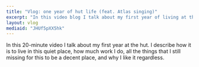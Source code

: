 ```yaml
---
title: "Vlog: one year of hut life (feat. Atlas singing)"
excerpt: "In this video blog I talk about my first year of living at the hut."
layout: vlog
mediaid: "JHUf5pXX5hk"
---
```


In this 20-minute video I talk about my first year at the hut. I
describe how it is to live in this quiet place, how much work I do,
all the things that I still missing for this to be a decent place, and
why I like it regardless.

